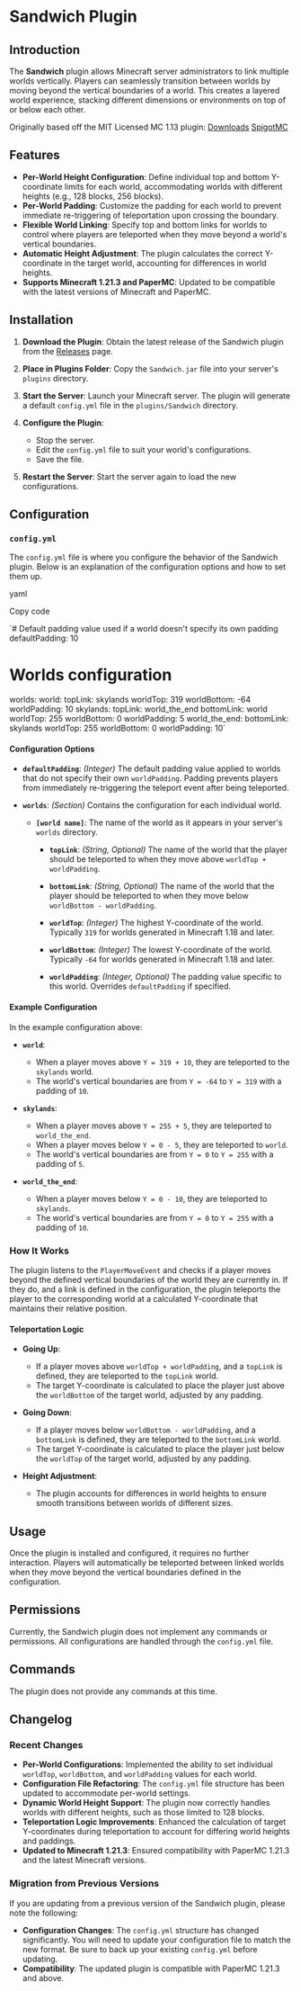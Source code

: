 Sandwich Plugin
===============

Introduction
------------

The **Sandwich** plugin allows Minecraft server administrators to link multiple worlds vertically. Players can seamlessly transition between worlds by moving beyond the vertical boundaries of a world. This creates a layered world experience, stacking different dimensions or environments on top of or below each other.

Originally based off the MIT Licensed MC 1.13 plugin:
[Downloads](https://github.com/jonthesquirrel/Sandwich/releases)
[SpigotMC](https://www.spigotmc.org/resources/sandwich.59401)

Features
--------

-   **Per-World Height Configuration**: Define individual top and bottom Y-coordinate limits for each world, accommodating worlds with different heights (e.g., 128 blocks, 256 blocks).
-   **Per-World Padding**: Customize the padding for each world to prevent immediate re-triggering of teleportation upon crossing the boundary.
-   **Flexible World Linking**: Specify top and bottom links for worlds to control where players are teleported when they move beyond a world's vertical boundaries.
-   **Automatic Height Adjustment**: The plugin calculates the correct Y-coordinate in the target world, accounting for differences in world heights.
-   **Supports Minecraft 1.21.3 and PaperMC**: Updated to be compatible with the latest versions of Minecraft and PaperMC.

Installation
------------

1.  **Download the Plugin**: Obtain the latest release of the Sandwich plugin from the [Releases](#https://github.com/theblobinc/Sandwich/releases/) page.

2.  **Place in Plugins Folder**: Copy the `Sandwich.jar` file into your server's `plugins` directory.

3.  **Start the Server**: Launch your Minecraft server. The plugin will generate a default `config.yml` file in the `plugins/Sandwich` directory.

4.  **Configure the Plugin**:

    -   Stop the server.
    -   Edit the `config.yml` file to suit your world's configurations.
    -   Save the file.
5.  **Restart the Server**: Start the server again to load the new configurations.

Configuration
-------------

### `config.yml`

The `config.yml` file is where you configure the behavior of the Sandwich plugin. Below is an explanation of the configuration options and how to set them up.

yaml

Copy code

`# Default padding value used if a world doesn't specify its own padding
defaultPadding: 10

# Worlds configuration
worlds:
  world:
    topLink: skylands
    worldTop: 319
    worldBottom: -64
    worldPadding: 10
  skylands:
    topLink: world_the_end
    bottomLink: world
    worldTop: 255
    worldBottom: 0
    worldPadding: 5
  world_the_end:
    bottomLink: skylands
    worldTop: 255
    worldBottom: 0
    worldPadding: 10`

#### Configuration Options

-   **`defaultPadding`**: *(Integer)* The default padding value applied to worlds that do not specify their own `worldPadding`. Padding prevents players from immediately re-triggering the teleport event after being teleported.

-   **`worlds`**: *(Section)* Contains the configuration for each individual world.

    -   **`[world name]`**: The name of the world as it appears in your server's `worlds` directory.

        -   **`topLink`**: *(String, Optional)* The name of the world that the player should be teleported to when they move above `worldTop + worldPadding`.

        -   **`bottomLink`**: *(String, Optional)* The name of the world that the player should be teleported to when they move below `worldBottom - worldPadding`.

        -   **`worldTop`**: *(Integer)* The highest Y-coordinate of the world. Typically `319` for worlds generated in Minecraft 1.18 and later.

        -   **`worldBottom`**: *(Integer)* The lowest Y-coordinate of the world. Typically `-64` for worlds generated in Minecraft 1.18 and later.

        -   **`worldPadding`**: *(Integer, Optional)* The padding value specific to this world. Overrides `defaultPadding` if specified.

#### Example Configuration

In the example configuration above:

-   **`world`**:

    -   When a player moves above `Y = 319 + 10`, they are teleported to the `skylands` world.
    -   The world's vertical boundaries are from `Y = -64` to `Y = 319` with a padding of `10`.
-   **`skylands`**:

    -   When a player moves above `Y = 255 + 5`, they are teleported to `world_the_end`.
    -   When a player moves below `Y = 0 - 5`, they are teleported to `world`.
    -   The world's vertical boundaries are from `Y = 0` to `Y = 255` with a padding of `5`.
-   **`world_the_end`**:

    -   When a player moves below `Y = 0 - 10`, they are teleported to `skylands`.
    -   The world's vertical boundaries are from `Y = 0` to `Y = 255` with a padding of `10`.

### How It Works

The plugin listens to the `PlayerMoveEvent` and checks if a player moves beyond the defined vertical boundaries of the world they are currently in. If they do, and a link is defined in the configuration, the plugin teleports the player to the corresponding world at a calculated Y-coordinate that maintains their relative position.

#### Teleportation Logic

-   **Going Up**:

    -   If a player moves above `worldTop + worldPadding`, and a `topLink` is defined, they are teleported to the `topLink` world.
    -   The target Y-coordinate is calculated to place the player just above the `worldBottom` of the target world, adjusted by any padding.
-   **Going Down**:

    -   If a player moves below `worldBottom - worldPadding`, and a `bottomLink` is defined, they are teleported to the `bottomLink` world.
    -   The target Y-coordinate is calculated to place the player just below the `worldTop` of the target world, adjusted by any padding.
-   **Height Adjustment**:

    -   The plugin accounts for differences in world heights to ensure smooth transitions between worlds of different sizes.

Usage
-----

Once the plugin is installed and configured, it requires no further interaction. Players will automatically be teleported between linked worlds when they move beyond the vertical boundaries defined in the configuration.

Permissions
-----------

Currently, the Sandwich plugin does not implement any commands or permissions. All configurations are handled through the `config.yml` file.

Commands
--------

The plugin does not provide any commands at this time.

Changelog
---------

### Recent Changes

-   **Per-World Configurations**: Implemented the ability to set individual `worldTop`, `worldBottom`, and `worldPadding` values for each world.
-   **Configuration File Refactoring**: The `config.yml` file structure has been updated to accommodate per-world settings.
-   **Dynamic World Height Support**: The plugin now correctly handles worlds with different heights, such as those limited to 128 blocks.
-   **Teleportation Logic Improvements**: Enhanced the calculation of target Y-coordinates during teleportation to account for differing world heights and paddings.
-   **Updated to Minecraft 1.21.3**: Ensured compatibility with PaperMC 1.21.3 and the latest Minecraft versions.

### Migration from Previous Versions

If you are updating from a previous version of the Sandwich plugin, please note the following:

-   **Configuration Changes**: The `config.yml` structure has changed significantly. You will need to update your configuration file to match the new format. Be sure to back up your existing `config.yml` before updating.
-   **Compatibility**: The updated plugin is compatible with PaperMC 1.21.3 and above.
